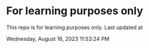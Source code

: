 # For learning purposes only
This repo is for learning purposes only.
Last updated at

Wednesday, August 16, 2023 11:53:24 PM

